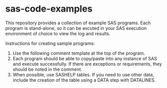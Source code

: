 # sas-code-examples

This repository provides a collection of example SAS programs. Each program is stand-alone, so it can be excuted in your SAS execution environment of choice to view the log and results. 

Instructions for creating sample programs:
1. Use the following comment template at the top of the program.
2. Each program should be able to copy/paste into any instance of SAS and execute successfully. If there are exceptions or requirements, they should be noted in the comment. 
3. When possible, use SASHELP tables. If you need to use other data, include the creation of the table using a DATA step with DATALINES.
 
